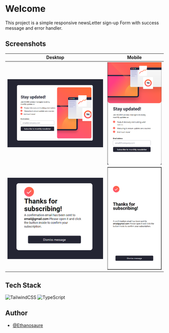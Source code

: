 # Welcome

This project is a simple responsive newsLetter sign-up Form with success message and error handler.

## Screenshots

| Desktop                                                                    | Mobile                                                                   |
| -------------------------------------------------------------------------- | ------------------------------------------------------------------------ |
| ![Desktop-design](public/screenshots/desktop-design.PNG)                   | ![mobile-design](public/screenshots/mobile-design.PNG)                   |
| ![Desktop-success-message](public/screenshots/desktop-success-message.PNG) | ![mobile-success-message](public/screenshots/mobile-success-message.PNG) |

## Tech Stack

![TailwindCSS](https://img.shields.io/badge/tailwindcss-%2338B2AC.svg?style=for-the-badge&logo=tailwind-css&logoColor=white) ![TypeScript](https://img.shields.io/badge/typescript-%23007ACC.svg?style=for-the-badge&logo=typescript&logoColor=white)

## Author

- [@Ethanosaure](https://www.github.com/Ethanosaure)
